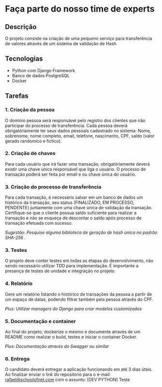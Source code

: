 
# Faça parte do nosso time de experts 

## Descrição
O projeto consiste na criação de uma pequeno serviço para transferência de valores através de um sistema de validação de Hash.

## Tecnologias
- Python com Django Framework
- Banco de dados PostgreSQL
- Docker

## Tarefas

### 1. Criação da pessoa
O dominio pessoa será responsável pelo registro dos clientes que irão participar do processo de transferência. Cada pessoa deverá obrigatóriamente ter seus dados pessoais cadastrado no sistema: Nome, sobrenome, nome completo, email, telefone, nascimento, CPF, saldo (valor gerado randomico e fictico). 

### 2. Criação de chaves
Para cada usuário que irá fazer uma transação, obrigatóriamente deverá existir uma chave única responsável que liga o usuário. O processo de transação poderá ser feita por email e ou chave única do usuário.

### 3. Criação do processo de transferência
Para cada transação, é necessário salvar em um banco de dados um histórico da transação, seu status (FINALIZADO, EM PROCESSO, PENDENTE) juntamente com uma chave única de validação da transação. Certifique-se que o cliente possua saldo suficiente para realizar a transação e não se esqueça de descontar o saldo após processo de transação efetuada com sucesso.

*Sugestão: Pesquise alguma biblioteca de geração de hash única no padrão SHA-256 .*

### 3. Testes
O projeto deve conter testes em todas as etapas do desenvolvimento, não sendo necessário utilizar TDD para implementação. É importante a presença de testes de unidade e integração no projeto. 

### 4. Relatório
Gere um relatório listando o histórico de transações da pessoa a partir de um espaço de datas, podendo filtrar também pela pessoa através do CPF.

*Plus: Utilizar managers do Django para criar modelos customizados*

### 5. Documentação e container
Ao final do projeto, dockerize o mesmo e documente através de um README como realizar o build, testes e iniciar o container Docker.

*Plus: Documentação através do Swagger ou similar*

### 6. Entrega
O candidato deverá entregar a aplicação funcionando em até 3 dias úteis. Ao finalizar enviar o link do repositório para o e-mail: rafael@schoolofnet.com com o assunto: [DEV PYTHON] Teste
